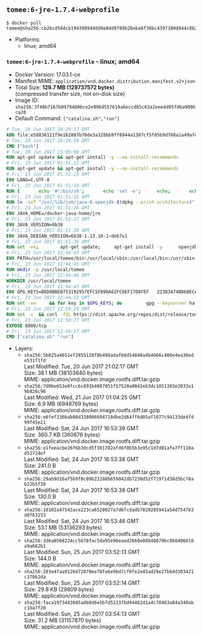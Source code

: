 ## `tomee:6-jre-1.7.4-webprofile`

```console
$ docker pull tomee@sha256:cb2bcd58dcb19439094ddd9e0dd9709b26eba6f38bc4397380d844c8b28c30cb
```

-	Platforms:
	-	linux; amd64

### `tomee:6-jre-1.7.4-webprofile` - linux; amd64

-	Docker Version: 17.03.1-ce
-	Manifest MIME: `application/vnd.docker.distribution.manifest.v2+json`
-	Total Size: **129.7 MB (129737572 bytes)**  
	(compressed transfer size, not on-disk size)
-	Image ID: `sha256:3f40b7167b09794806ce2e99bd557619a6eccd65c63a2eee4d95fd6a909bca20`
-	Default Command: `["catalina.sh","run"]`

```dockerfile
# Tue, 20 Jun 2017 20:29:57 GMT
ADD file:e58836121f9e162887b70de3a328bb9ff8944a1307cf5f05b9d768a1a49afe60 in / 
# Tue, 20 Jun 2017 20:29:58 GMT
CMD ["bash"]
# Tue, 20 Jun 2017 23:05:08 GMT
RUN apt-get update && apt-get install -y --no-install-recommends 		ca-certificates 		curl 		wget 	&& rm -rf /var/lib/apt/lists/*
# Fri, 23 Jun 2017 01:51:22 GMT
RUN apt-get update && apt-get install -y --no-install-recommends 		bzip2 		unzip 		xz-utils 	&& rm -rf /var/lib/apt/lists/*
# Fri, 23 Jun 2017 01:51:23 GMT
ENV LANG=C.UTF-8
# Fri, 23 Jun 2017 01:51:24 GMT
RUN { 		echo '#!/bin/sh'; 		echo 'set -e'; 		echo; 		echo 'dirname "$(dirname "$(readlink -f "$(which javac || which java)")")"'; 	} > /usr/local/bin/docker-java-home 	&& chmod +x /usr/local/bin/docker-java-home
# Fri, 23 Jun 2017 01:51:25 GMT
RUN ln -svT "/usr/lib/jvm/java-6-openjdk-$(dpkg --print-architecture)" /docker-java-home
# Fri, 23 Jun 2017 01:51:26 GMT
ENV JAVA_HOME=/docker-java-home/jre
# Fri, 23 Jun 2017 01:51:27 GMT
ENV JAVA_VERSION=6b38
# Fri, 23 Jun 2017 01:51:28 GMT
ENV JAVA_DEBIAN_VERSION=6b38-1.13.10-1~deb7u1
# Fri, 23 Jun 2017 01:51:39 GMT
RUN set -ex; 		apt-get update; 	apt-get install -y 		openjdk-6-jre-headless="$JAVA_DEBIAN_VERSION" 	; 	rm -rf /var/lib/apt/lists/*; 		[ "$(readlink -f "$JAVA_HOME")" = "$(docker-java-home)" ]; 		update-alternatives --get-selections | awk -v home="$(readlink -f "$JAVA_HOME")" 'index($3, home) == 1 { $2 = "manual"; print | "update-alternatives --set-selections" }'; 	update-alternatives --query java | grep -q 'Status: manual'
# Fri, 23 Jun 2017 12:44:43 GMT
ENV PATH=/usr/local/tomee/bin:/usr/local/sbin:/usr/local/bin:/usr/sbin:/usr/bin:/sbin:/bin
# Fri, 23 Jun 2017 12:44:45 GMT
RUN mkdir -p /usr/local/tomee
# Fri, 23 Jun 2017 12:44:46 GMT
WORKDIR /usr/local/tomee
# Fri, 23 Jun 2017 12:44:47 GMT
ENV GPG_KEYS=BDD0BBEB753192957EFC5F896A62FC8EF17D8FEF 	223D3A74B068ECA354DC385CE126833F9CF64915 	7A2744A8A9AAF063C23EB7868EBE7DBE8D050EEF 	82D8419BA697F0E7FB85916EE91287822FDB81B1 	9056B710F1E332780DE7AF34CBAEBE39A46C4CA1 	A57DAF81C1B69921F4BA8723A8DE0A4DB863A7C1 	B7574789F5018690043E6DD9C212662E12F3E1DD 	B8B301E6105DF628076BD92C5483E55897ABD9B9 	DBCCD103B8B24F86FFAAB025C8BB472CD297D428 	F067B8140F5DD80E1D3B5D92318242FE9A0B1183 	FAA603D58B1BA4EDF65896D0ED340E0E6D545F97
# Fri, 23 Jun 2017 12:44:53 GMT
RUN set -xe 	&& for key in $GPG_KEYS; do 		gpg --keyserver ha.pool.sks-keyservers.net --recv-keys "$key"; 	done
# Fri, 23 Jun 2017 12:50:25 GMT
RUN set -x 	&& curl -fSL https://dist.apache.org/repos/dist/release/tomee/tomee-1.7.4/apache-tomee-1.7.4-webprofile.tar.gz.asc -o tomee.tar.gz.asc 	&& curl -fSL http://apache.rediris.es/tomee/tomee-1.7.4/apache-tomee-1.7.4-webprofile.tar.gz -o tomee.tar.gz 	&& gpg --batch --verify tomee.tar.gz.asc tomee.tar.gz 	&& tar -zxf tomee.tar.gz 	&& mv apache-tomee-webprofile-1.7.4/* /usr/local/tomee 	&& rm -Rf apache-tomee-webprofile-1.7.4 	&& rm bin/*.bat 	&& rm tomee.tar.gz*
# Fri, 23 Jun 2017 12:50:27 GMT
EXPOSE 8080/tcp
# Fri, 23 Jun 2017 12:50:27 GMT
CMD ["catalina.sh" "run"]
```

-	Layers:
	-	`sha256:5b825a4651ef2855128f8b498adaf68d54840a4b4b66c406e4ea30ede531f1fd`  
		Last Modified: Tue, 20 Jun 2017 21:02:17 GMT  
		Size: 38.1 MB (38103640 bytes)  
		MIME: application/vnd.docker.image.rootfs.diff.tar.gzip
	-	`sha256:7d0be653e0fcc6c891b4087051f57520a0842eb3dc1851303e3033a19b826c96`  
		Last Modified: Wed, 21 Jun 2017 01:04:25 GMT  
		Size: 6.9 MB (6948769 bytes)  
		MIME: application/vnd.docker.image.rootfs.diff.tar.gzip
	-	`sha256:e6fef330bab08d338006694718dbe2d64ff6d05af1077c94133de4fd99f45e21`  
		Last Modified: Sat, 24 Jun 2017 16:53:39 GMT  
		Size: 360.7 KB (360676 bytes)  
		MIME: application/vnd.docker.image.rootfs.diff.tar.gzip
	-	`sha256:e1feeacbe26f6b3dcd5f301782afd6f0b5b3e95c1d7d81afa7ff110ad52724ef`  
		Last Modified: Sat, 24 Jun 2017 16:53:38 GMT  
		Size: 241.0 B  
		MIME: application/vnd.docker.image.rootfs.diff.tar.gzip
	-	`sha256:29ab9d16af5b9f0c09b22288b659042db7230d52f719f1d38d5bc78ab22b5f39`  
		Last Modified: Sat, 24 Jun 2017 16:53:38 GMT  
		Size: 130.0 B  
		MIME: application/vnd.docker.image.rootfs.diff.tar.gzip
	-	`sha256:10102a47542ace223ca6528027a7d6fcdadb7820205941a54d7547b3d0f63153`  
		Last Modified: Sat, 24 Jun 2017 16:53:46 GMT  
		Size: 53.1 MB (53136293 bytes)  
		MIME: application/vnd.docker.image.rootfs.diff.tar.gzip
	-	`sha256:3d6a0568224cc5678fac5da95e96eaed2660e08b40879bc8b8406010a9a662b1`  
		Last Modified: Sun, 25 Jun 2017 03:52:13 GMT  
		Size: 144.0 B  
		MIME: application/vnd.docker.image.rootfs.diff.tar.gzip
	-	`sha256:203e4faa9126d72070ee78fa6e9bd7cf0fe2e45ad29e27b6dd303421c37062da`  
		Last Modified: Sun, 25 Jun 2017 03:52:14 GMT  
		Size: 29.8 KB (29809 bytes)  
		MIME: application/vnd.docker.image.rootfs.diff.tar.gzip
	-	`sha256:faca1973443045adb8d6e5b7d52237bd94462d1a4c70403a84a349abc1ba7f20`  
		Last Modified: Sun, 25 Jun 2017 03:54:13 GMT  
		Size: 31.2 MB (31157870 bytes)  
		MIME: application/vnd.docker.image.rootfs.diff.tar.gzip

